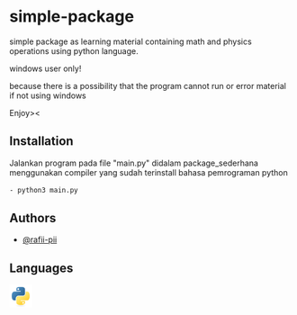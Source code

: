 
# simple-package

simple package as learning material containing math and physics operations using python language.

windows user only!

because there is a possibility that the program cannot run or error material if not using windows

Enjoy><

## Installation

Jalankan program pada file "main.py" didalam package_sederhana menggunakan compiler yang sudah terinstall bahasa pemrograman python
```bash
- python3 main.py
```

## Authors

- [@rafii-pii](https://github.com/rafii-pi)


## Languages
<p <a href="https://www.python.org" target="_blank" rel="noreferrer"> <img src="https://raw.githubusercontent.com/devicons/devicon/master/icons/python/python-original.svg" alt="python" width="40" height="40"/> </a> </p>
